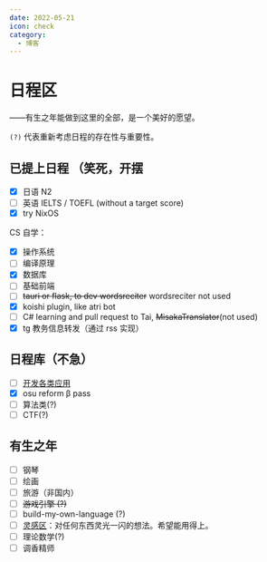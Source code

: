 ```yaml
---
date: 2022-05-21
icon: check
category:
  - 博客
---
```


# 日程区

<div class="subtitle">——有生之年能做到这里的全部，是一个美好的愿望。</div>

`(?)` 代表重新考虑日程的存在性与重要性。

## 已提上日程 <span class="heimu" title="你知道的太多了">（笑死，开摆</span>

- [x] 日语 N2
- [ ] 英语 IELTS / TOEFL (without a target score)
- [x] try NixOS

CS 自学：

- [x] 操作系统
- [ ] 编译原理
- [x] 数据库
- [ ] 基础前端
- [ ] ~~tauri or flask, to dev wordsreciter~~ wordsreciter not used
- [x] koishi plugin, like atri bot
- [ ] C# learning and pull request to Tai, ~~MisakaTranslator~~(not used)
- [x] tg 教务信息转发（通过 rss 实现）

## 日程库（不急）

- [ ] [开发各类应用](../hide/inspiration.md#编程灵感)
- [x] osu reform β pass
- [ ] 算法类(?)
- [ ] CTF(?)

## 有生之年

- [ ] 钢琴
- [ ] 绘画
- [ ] 旅游（非国内）
- [ ] ~~游戏引擎 (?)~~
- [ ] build-my-own-language (?)
- [ ] [灵感区](../hide/inspiration.md)：对任何东西灵光一闪的想法。希望能用得上。
- [ ] 理论数学(?)
- [ ] 调香<heimu>精</heimu>师
